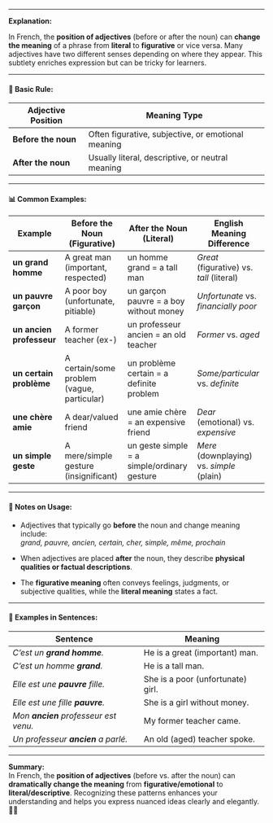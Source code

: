
---

**Explanation:**

In French, the **position of adjectives** (before or after the noun) can **change the meaning** of a phrase from **literal** to **figurative** or vice versa. Many adjectives have two different senses depending on where they appear. This subtlety enriches expression but can be tricky for learners.

---

#### 🧱 Basic Rule:

|Adjective Position|Meaning Type|
|---|---|
|**Before the noun**|Often figurative, subjective, or emotional meaning|
|**After the noun**|Usually literal, descriptive, or neutral meaning|

---

#### 📊 Common Examples:

|Example|Before the Noun (Figurative)|After the Noun (Literal)|English Meaning Difference|
|---|---|---|---|
|**un grand homme**|A great man (important, respected)|un homme grand = a tall man|_Great_ (figurative) vs. _tall_ (literal)|
|**un pauvre garçon**|A poor boy (unfortunate, pitiable)|un garçon pauvre = a boy without money|_Unfortunate_ vs. _financially poor_|
|**un ancien professeur**|A former teacher (ex-)|un professeur ancien = an old teacher|_Former_ vs. _aged_|
|**un certain problème**|A certain/some problem (vague, particular)|un problème certain = a definite problem|_Some/particular_ vs. _definite_|
|**une chère amie**|A dear/valued friend|une amie chère = an expensive friend|_Dear_ (emotional) vs. _expensive_|
|**un simple geste**|A mere/simple gesture (insignificant)|un geste simple = a simple/ordinary gesture|_Mere_ (downplaying) vs. _simple_ (plain)|

---

#### 📝 Notes on Usage:

- Adjectives that typically go **before** the noun and change meaning include:  
    _grand, pauvre, ancien, certain, cher, simple, même, prochain_
    
- When adjectives are placed **after** the noun, they describe **physical qualities or factual descriptions**.
    
- The **figurative meaning** often conveys feelings, judgments, or subjective qualities, while the **literal meaning** states a fact.
    

---

#### 🔄 Examples in Sentences:

|Sentence|Meaning|
|---|---|
|_C’est un **grand homme**._|He is a great (important) man.|
|_C’est un homme **grand**._|He is a tall man.|
|_Elle est une **pauvre** fille._|She is a poor (unfortunate) girl.|
|_Elle est une fille **pauvre**._|She is a girl without money.|
|_Mon **ancien** professeur est venu._|My former teacher came.|
|_Un professeur **ancien** a parlé._|An old (aged) teacher spoke.|

---

**Summary:**  
In French, the **position of adjectives** (before vs. after the noun) can **dramatically change the meaning** from **figurative/emotional** to **literal/descriptive**. Recognizing these patterns enhances your understanding and helps you express nuanced ideas clearly and elegantly. 🎨✨